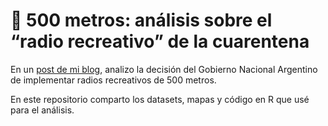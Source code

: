 <div>
<div id="bb91" class="gd ge ap by gf b gg gh gi gj gk gl gm gn go gp gq">
<h1 class="gf b gg gr gi gs gk gt gm gu go gv ap">🌳 500 metros: an&aacute;lisis sobre el &ldquo;radio recreativo&rdquo; de la cuarentena</h1>
<p>En un&nbsp;<a href="https://medium.com/@Condolasa/seguime-que-te-sigo-c35e5d102c2e" rel="nofollow">post de mi blog</a>, analizo la decisi&oacute;n del Gobierno Nacional Argentino de implementar radios recreativos de 500 metros.</p>
<p>En este repositorio comparto los datasets, mapas y c&oacute;digo en R que us&eacute; para el an&aacute;lisis.</p>
</div>
</div>
